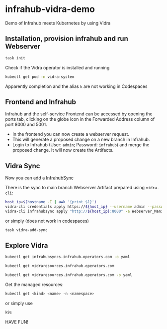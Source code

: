 # infrahub-vidra-demo
Demo of Infrahub meets Kubernetes by using Vidra 

## Installation, provision infrahub and run Webserver
```bash
task init
```

Check if the Vidra operator is installed and running
```bash
kubectl get pod -n vidra-system
```
Apparently completion and the alias `k` are not working in Codespaces

## Frontend and Infrahub
Infrahub and the self-service Frontend can be accessed by opening the ports tab, clicking on the globe icon in the Forwarded Address column of port 8000 and 5001.

- In the frontend you can now create a webserver request.
- This will generate a proposed change on a new branch in Infrahub. 
- Login to Infrahub (User: `admin`; Password: `infrahub`) and merge the proposed change. It will now create the Artifacts.

## Vidra Sync
Now you can add a [InfrahubSync](https://infrahub-operator.github.io/vidra/guides/usage) 

There is the sync to main branch Webserver Artifact prepared using `vidra-cli`:
```bash
host_ip=$(hostname -I | awk '{print $1}')
vidra-cli credentials apply https://${host_ip} --username admin --password infrahub
vidra-cli infrahubsync apply "http://${host_ip}:8000" -a Webserver_Manifest -b main -N default -e
```

or simply (does not work in codespaces)
```bash
task vidra-add-sync
```

## Explore Vidra
```bash
kubectl get infrahubsyncs.infrahub.operators.com -o yaml
```
```bash
kubectl get vidraresources.infrahub.operators.com
```
```bash
kubectl get vidraresources.infrahub.operators.com -o yaml
```
Get the managed resources:
```bash
kubectl get <kind> <name> -n <namespace>
```
or simply use 
```bash
k9s
```

HAVE FUN!